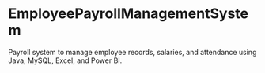 # EmployeePayrollManagementSystem
Payroll system to manage employee records, salaries, and attendance using Java, MySQL, Excel, and Power BI.
